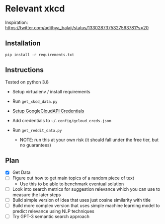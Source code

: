# Relevant xkcd

Inspiration: https://twitter.com/adithya_balaji/status/1330287375327563781?s=20

## Installation

```shell
pip install -r requirements.txt
```

## Instructions

Tested on python 3.8

- Setup virtualenv / install requirements
- Run `get_xkcd_data.py`
- [Setup GoogleCloudAPI Credentials](https://cloud.google.com/bigquery/docs/reference/libraries#setting_up_authentication)
- Add credentials to `~/.config/gcloud_creds.json`
- Run `get_reddit_data.py`

    - NOTE: run this at your own risk (it should fall under the free tier, but no
      guarantees)

## Plan

- [x] Get Data
- [ ] Figure out how to get main topics of a random piece of text
  * Use this to be able to benchmark eventual solution
- [ ] Look into search metrics for suggestion relevance which you can use to
measure the later steps
- [ ] Build simple version of idea that uses just cosine similarity with title
- [ ] Build more complex version that uses simple machine learning model to
predict relevance using NLP techniques
- [ ] Try GPT-3 semantic search approach
